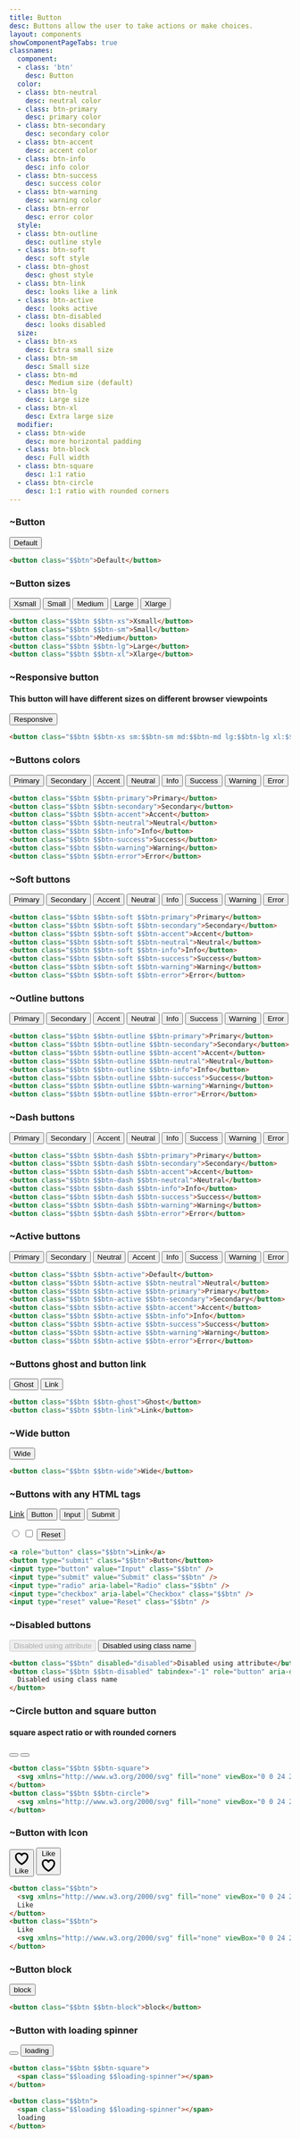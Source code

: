 ```yaml
---
title: Button
desc: Buttons allow the user to take actions or make choices.
layout: components
showComponentPageTabs: true
classnames:
  component:
  - class: 'btn'
    desc: Button
  color:
  - class: btn-neutral
    desc: neutral color
  - class: btn-primary
    desc: primary color
  - class: btn-secondary
    desc: secondary color
  - class: btn-accent
    desc: accent color
  - class: btn-info
    desc: info color
  - class: btn-success
    desc: success color
  - class: btn-warning
    desc: warning color
  - class: btn-error
    desc: error color
  style:
  - class: btn-outline
    desc: outline style
  - class: btn-soft
    desc: soft style
  - class: btn-ghost
    desc: ghost style
  - class: btn-link
    desc: looks like a link
  - class: btn-active
    desc: looks active
  - class: btn-disabled
    desc: looks disabled
  size:
  - class: btn-xs
    desc: Extra small size
  - class: btn-sm
    desc: Small size
  - class: btn-md
    desc: Medium size (default)
  - class: btn-lg
    desc: Large size
  - class: btn-xl
    desc: Extra large size
  modifier:
  - class: btn-wide
    desc: more horizontal padding
  - class: btn-block
    desc: Full width
  - class: btn-square
    desc: 1:1 ratio
  - class: btn-circle
    desc: 1:1 ratio with rounded corners
---
```


<script>
  import Component from "$components/Component.svelte"
</script>

### ~Button
<button class="btn">Default</button>

```html
<button class="$$btn">Default</button>
```

### ~Button sizes
<button class="btn btn-xs">Xsmall</button>
<button class="btn btn-sm">Small</button>
<button class="btn">Medium</button>
<button class="btn btn-lg">Large</button>
<button class="btn btn-xl">Xlarge</button>

```html
<button class="$$btn $$btn-xs">Xsmall</button>
<button class="$$btn $$btn-sm">Small</button>
<button class="$$btn">Medium</button>
<button class="$$btn $$btn-lg">Large</button>
<button class="$$btn $$btn-xl">Xlarge</button>
```

### ~Responsive button
#### This button will have different sizes on different browser viewpoints

<button class="btn btn-xs sm:btn-sm md:btn-md lg:btn-lg xl:btn-xl">Responsive</button>

```html
<button class="$$btn $$btn-xs sm:$$btn-sm md:$$btn-md lg:$$btn-lg xl:$$btn-xl">Responsive</button>
```

### ~Buttons colors
<button class="btn btn-primary">Primary</button>
<button class="btn btn-secondary">Secondary</button>
<button class="btn btn-accent">Accent</button>
<button class="btn btn-neutral">Neutral</button>
<button class="btn btn-info">Info</button>
<button class="btn btn-success">Success</button>
<button class="btn btn-warning">Warning</button>
<button class="btn btn-error">Error</button>

```html
<button class="$$btn $$btn-primary">Primary</button>
<button class="$$btn $$btn-secondary">Secondary</button>
<button class="$$btn $$btn-accent">Accent</button>
<button class="$$btn $$btn-neutral">Neutral</button>
<button class="$$btn $$btn-info">Info</button>
<button class="$$btn $$btn-success">Success</button>
<button class="$$btn $$btn-warning">Warning</button>
<button class="$$btn $$btn-error">Error</button>
```

### ~Soft buttons
<button class="btn btn-soft btn-primary">Primary</button>
<button class="btn btn-soft btn-secondary">Secondary</button>
<button class="btn btn-soft btn-accent">Accent</button>
<button class="btn btn-soft btn-neutral">Neutral</button>
<button class="btn btn-soft btn-info">Info</button>
<button class="btn btn-soft btn-success">Success</button>
<button class="btn btn-soft btn-warning">Warning</button>
<button class="btn btn-soft btn-error">Error</button>

```html
<button class="$$btn $$btn-soft $$btn-primary">Primary</button>
<button class="$$btn $$btn-soft $$btn-secondary">Secondary</button>
<button class="$$btn $$btn-soft $$btn-accent">Accent</button>
<button class="$$btn $$btn-soft $$btn-neutral">Neutral</button>
<button class="$$btn $$btn-soft $$btn-info">Info</button>
<button class="$$btn $$btn-soft $$btn-success">Success</button>
<button class="$$btn $$btn-soft $$btn-warning">Warning</button>
<button class="$$btn $$btn-soft $$btn-error">Error</button>
```

### ~Outline buttons
<button class="btn btn-outline btn-primary">Primary</button>
<button class="btn btn-outline btn-secondary">Secondary</button>
<button class="btn btn-outline btn-accent">Accent</button>
<button class="btn btn-outline btn-neutral">Neutral</button>
<button class="btn btn-outline btn-info">Info</button>
<button class="btn btn-outline btn-success">Success</button>
<button class="btn btn-outline btn-warning">Warning</button>
<button class="btn btn-outline btn-error">Error</button>

```html
<button class="$$btn $$btn-outline $$btn-primary">Primary</button>
<button class="$$btn $$btn-outline $$btn-secondary">Secondary</button>
<button class="$$btn $$btn-outline $$btn-accent">Accent</button>
<button class="$$btn $$btn-outline $$btn-neutral">Neutral</button>
<button class="$$btn $$btn-outline $$btn-info">Info</button>
<button class="$$btn $$btn-outline $$btn-success">Success</button>
<button class="$$btn $$btn-outline $$btn-warning">Warning</button>
<button class="$$btn $$btn-outline $$btn-error">Error</button>
```

### ~Dash buttons
<button class="btn btn-dash btn-primary">Primary</button>
<button class="btn btn-dash btn-secondary">Secondary</button>
<button class="btn btn-dash btn-accent">Accent</button>
<button class="btn btn-dash btn-neutral">Neutral</button>
<button class="btn btn-dash btn-info">Info</button>
<button class="btn btn-dash btn-success">Success</button>
<button class="btn btn-dash btn-warning">Warning</button>
<button class="btn btn-dash btn-error">Error</button>

```html
<button class="$$btn $$btn-dash $$btn-primary">Primary</button>
<button class="$$btn $$btn-dash $$btn-secondary">Secondary</button>
<button class="$$btn $$btn-dash $$btn-accent">Accent</button>
<button class="$$btn $$btn-dash $$btn-neutral">Neutral</button>
<button class="$$btn $$btn-dash $$btn-info">Info</button>
<button class="$$btn $$btn-dash $$btn-success">Success</button>
<button class="$$btn $$btn-dash $$btn-warning">Warning</button>
<button class="$$btn $$btn-dash $$btn-error">Error</button>
```

### ~Active buttons
<button class="btn btn-active btn-primary">Primary</button>
<button class="btn btn-active btn-secondary">Secondary</button>
<button class="btn btn-active btn-neutral">Neutral</button>
<button class="btn btn-active btn-accent">Accent</button>
<button class="btn btn-active btn-info">Info</button>
<button class="btn btn-active btn-success">Success</button>
<button class="btn btn-active btn-warning">Warning</button>
<button class="btn btn-active btn-error">Error</button>

```html
<button class="$$btn $$btn-active">Default</button>
<button class="$$btn $$btn-active $$btn-neutral">Neutral</button>
<button class="$$btn $$btn-active $$btn-primary">Primary</button>
<button class="$$btn $$btn-active $$btn-secondary">Secondary</button>
<button class="$$btn $$btn-active $$btn-accent">Accent</button>
<button class="$$btn $$btn-active $$btn-info">Info</button>
<button class="$$btn $$btn-active $$btn-success">Success</button>
<button class="$$btn $$btn-active $$btn-warning">Warning</button>
<button class="$$btn $$btn-active $$btn-error">Error</button>
```

### ~Buttons ghost and button link
<button class="btn btn-ghost">Ghost</button>
<button class="btn btn-link">Link</button>

```html
<button class="$$btn $$btn-ghost">Ghost</button>
<button class="$$btn $$btn-link">Link</button>
```


### ~Wide button
<button class="btn btn-wide">Wide</button>

```html
<button class="$$btn $$btn-wide">Wide</button>
```

### ~Buttons with any HTML tags

<a href="/components/button/#buttons-with-any-html-tags" role="button" class="btn">Link</a>
<button type="submit" class="btn">Button</button>
<input type="button" value="Input" class="btn" />
<input type="submit" value="Submit" class="btn" />
<form style="display:contents">
  <input type="radio" aria-label="Radio" class="btn" />
  <input type="checkbox" aria-label="Checkbox" class="btn" />
  <input type="reset" value="Reset" class="btn">
</form>

```html
<a role="button" class="$$btn">Link</a>
<button type="submit" class="$$btn">Button</button>
<input type="button" value="Input" class="$$btn" />
<input type="submit" value="Submit" class="$$btn" />
<input type="radio" aria-label="Radio" class="$$btn" />
<input type="checkbox" aria-label="Checkbox" class="$$btn" />
<input type="reset" value="Reset" class="$$btn" />
```


### ~Disabled buttons
<button class="btn" disabled="disabled">Disabled using attribute</button>
<button class="btn btn-disabled" tabindex="-1" aria-disabled="true">Disabled using class name</button>

```html
<button class="$$btn" disabled="disabled">Disabled using attribute</button>
<button class="$$btn $$btn-disabled" tabindex="-1" role="button" aria-disabled="true">
  Disabled using class name
</button>
```


### ~Circle button and square button
#### square aspect ratio or with rounded corners
<button class="btn btn-square">
  <svg xmlns="http://www.w3.org/2000/svg" fill="none" viewBox="0 0 24 24" stroke-width="2.5" stroke="currentColor" class="size-[1.2em]"><path stroke-linecap="round" stroke-linejoin="round" d="M21 8.25c0-2.485-2.099-4.5-4.688-4.5-1.935 0-3.597 1.126-4.312 2.733-.715-1.607-2.377-2.733-4.313-2.733C5.1 3.75 3 5.765 3 8.25c0 7.22 9 12 9 12s9-4.78 9-12Z" /></svg>
</button>
<button class="btn btn-circle">
  <svg xmlns="http://www.w3.org/2000/svg" fill="none" viewBox="0 0 24 24" stroke-width="2.5" stroke="currentColor" class="size-[1.2em]"><path stroke-linecap="round" stroke-linejoin="round" d="M21 8.25c0-2.485-2.099-4.5-4.688-4.5-1.935 0-3.597 1.126-4.312 2.733-.715-1.607-2.377-2.733-4.313-2.733C5.1 3.75 3 5.765 3 8.25c0 7.22 9 12 9 12s9-4.78 9-12Z" /></svg>
</button>

```html
<button class="$$btn $$btn-square">
  <svg xmlns="http://www.w3.org/2000/svg" fill="none" viewBox="0 0 24 24" stroke-width="2.5" stroke="currentColor" class="size-[1.2em]"><path stroke-linecap="round" stroke-linejoin="round" d="M21 8.25c0-2.485-2.099-4.5-4.688-4.5-1.935 0-3.597 1.126-4.312 2.733-.715-1.607-2.377-2.733-4.313-2.733C5.1 3.75 3 5.765 3 8.25c0 7.22 9 12 9 12s9-4.78 9-12Z" /></svg>
</button>
<button class="$$btn $$btn-circle">
  <svg xmlns="http://www.w3.org/2000/svg" fill="none" viewBox="0 0 24 24" stroke-width="2.5" stroke="currentColor" class="size-[1.2em]"><path stroke-linecap="round" stroke-linejoin="round" d="M21 8.25c0-2.485-2.099-4.5-4.688-4.5-1.935 0-3.597 1.126-4.312 2.733-.715-1.607-2.377-2.733-4.313-2.733C5.1 3.75 3 5.765 3 8.25c0 7.22 9 12 9 12s9-4.78 9-12Z" /></svg>
</button>
```


### ~Button with Icon
<button class="btn">
  <svg xmlns="http://www.w3.org/2000/svg" fill="none" viewBox="0 0 24 24" stroke-width="2.5" stroke="currentColor" class="size-[1.2em]"><path stroke-linecap="round" stroke-linejoin="round" d="M21 8.25c0-2.485-2.099-4.5-4.688-4.5-1.935 0-3.597 1.126-4.312 2.733-.715-1.607-2.377-2.733-4.313-2.733C5.1 3.75 3 5.765 3 8.25c0 7.22 9 12 9 12s9-4.78 9-12Z" /></svg>
  Like
</button>
<button class="btn">
  Like
  <svg xmlns="http://www.w3.org/2000/svg" fill="none" viewBox="0 0 24 24" stroke-width="2.5" stroke="currentColor" class="size-[1.2em]"><path stroke-linecap="round" stroke-linejoin="round" d="M21 8.25c0-2.485-2.099-4.5-4.688-4.5-1.935 0-3.597 1.126-4.312 2.733-.715-1.607-2.377-2.733-4.313-2.733C5.1 3.75 3 5.765 3 8.25c0 7.22 9 12 9 12s9-4.78 9-12Z" /></svg>
</button>

```html
<button class="$$btn">
  <svg xmlns="http://www.w3.org/2000/svg" fill="none" viewBox="0 0 24 24" stroke-width="2.5" stroke="currentColor" class="size-[1.2em]"><path stroke-linecap="round" stroke-linejoin="round" d="M21 8.25c0-2.485-2.099-4.5-4.688-4.5-1.935 0-3.597 1.126-4.312 2.733-.715-1.607-2.377-2.733-4.313-2.733C5.1 3.75 3 5.765 3 8.25c0 7.22 9 12 9 12s9-4.78 9-12Z" /></svg>
  Like
</button>
<button class="$$btn">
  Like
  <svg xmlns="http://www.w3.org/2000/svg" fill="none" viewBox="0 0 24 24" stroke-width="2.5" stroke="currentColor" class="size-[1.2em]"><path stroke-linecap="round" stroke-linejoin="round" d="M21 8.25c0-2.485-2.099-4.5-4.688-4.5-1.935 0-3.597 1.126-4.312 2.733-.715-1.607-2.377-2.733-4.313-2.733C5.1 3.75 3 5.765 3 8.25c0 7.22 9 12 9 12s9-4.78 9-12Z" /></svg>
</button>
```

### ~Button block
<button class="btn btn-block">block</button>

```html
<button class="$$btn $$btn-block">block</button>
```


### ~Button with loading spinner
<button class="btn btn-square">
  <span class="loading loading-spinner"></span>
</button>
<button class="btn">
  <span class="loading loading-spinner"></span>
  loading
</button>

```html
<button class="$$btn $$btn-square">
  <span class="$$loading $$loading-spinner"></span>
</button>

<button class="$$btn">
  <span class="$$loading $$loading-spinner"></span>
  loading
</button>
```

